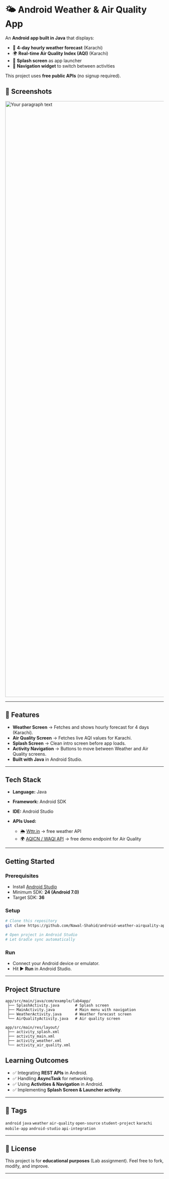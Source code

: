 # 🌤️ Android Weather & Air Quality App

An **Android app built in Java** that displays:

* 📅 **4-day hourly weather forecast** (Karachi)
* 🌍 **Real-time Air Quality Index (AQI)** (Karachi)
* 🚀 **Splash screen** as app launcher
* 🔀 **Navigation widget** to switch between activities

This project uses **free public APIs** (no signup required).

## 📸 Screenshots
<img width="3780" height="1890" alt="Your paragraph text" src="https://github.com/user-attachments/assets/ed183123-e707-4971-a846-6daf040598c1" />


---

## 📱 Features

* **Weather Screen** → Fetches and shows hourly forecast for 4 days (Karachi).
* **Air Quality Screen** → Fetches live AQI values for Karachi.
* **Splash Screen** → Clean intro screen before app loads.
* **Activity Navigation** → Buttons to move between Weather and Air Quality screens.
* **Built with Java** in Android Studio.

---

## Tech Stack

* **Language:** Java
* **Framework:** Android SDK
* **IDE:** Android Studio
* **APIs Used:**

  * 🌦️ [Wttr.in](https://wttr.in) → free weather API
  * 🌍 [AQICN / WAQI API](https://aqicn.org/api/) → free demo endpoint for Air Quality

---

## Getting Started

### Prerequisites

* Install [Android Studio](https://developer.android.com/studio)
* Minimum SDK: **24 (Android 7.0)**
* Target SDK: **36**

### Setup

```bash
# Clone this repository
git clone https://github.com/Nawal-Shahid/android-weather-airquality-app

# Open project in Android Studio
# Let Gradle sync automatically
```

### Run

* Connect your Android device or emulator.
* Hit ▶️ **Run** in Android Studio.

---

## Project Structure

```
app/src/main/java/com/example/lab4app/
 ├── SplashActivity.java       # Splash screen
 ├── MainActivity.java         # Main menu with navigation
 ├── WeatherActivity.java      # Weather forecast screen
 └── AirQualityActivity.java   # Air quality screen

app/src/main/res/layout/
 ├── activity_splash.xml
 ├── activity_main.xml
 ├── activity_weather.xml
 └── activity_air_quality.xml
```



## Learning Outcomes

* ✅ Integrating **REST APIs** in Android.
* ✅ Handling **AsyncTask** for networking.
* ✅ Using **Activities & Navigation** in Android.
* ✅ Implementing **Splash Screen & Launcher activity**.

---

## 📌 Tags

`android` `java` `weather` `air-quality` `open-source` `student-project` `karachi` `mobile-app` `android-studio` `api-integration`

---

## 📜 License

This project is for **educational purposes** (Lab assignment). Feel free to fork, modify, and improve.

---
